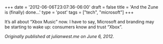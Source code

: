 +++
date = '2012-06-06T23:07:36-06:00'
draft = false
title = 'And the Zune is (finally) done…'
type = 'post'
tags = ["tech", "microsoft"]
+++

It’s all about “Xbox Music” now. I have to say, Microsoft and branding may be starting to wake up: consumers know and trust “Xbox”.<br />


<i>Originally published at julianwest.me on June 6, 2012.</i>